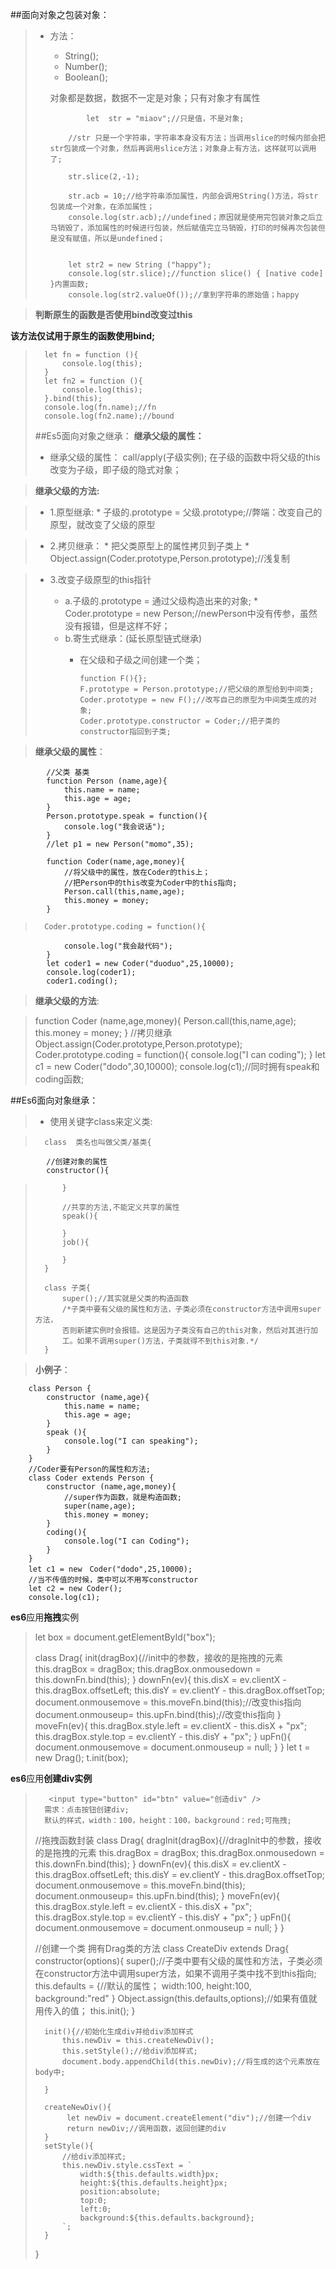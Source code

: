##面向对象之包装对象：
> *	方法：
> 	*	String();
> 	*	Number();
> 	*	Boolean();
> 
> 
> 	对象都是数据，数据不一定是对象；只有对象才有属性
> 
>    			let  str = "miaov";//只是值，不是对象;
> 
> 			//str 只是一个字符串，字符串本身没有方法；当调用slice的时候内部会把str包装成一个对象，然后再调用slice方法；对象身上有方法，这样就可以调用了;
> 
> 			str.slice(2,-1);
> 
> 			str.acb = 10;//给字符串添加属性，内部会调用String()方法，将str包装成一个对象，在添加属性；
> 			console.log(str.acb);//undefined；原因就是使用完包装对象之后立马销毁了，添加属性的时候进行包装，然后赋值完立马销毁，打印的时候再次包装但是没有赋值，所以是undefined；
> 
> 
> 			let str2 = new String ("happy");
> 			console.log(str.slice);//function slice() { [native code] }内置函数;
> 			console.log(str2.valueOf());//拿到字符串的原始值；happy
> 


> **判断原生的函数是否使用bind改变过this**
> 
>
**该方法仅试用于原生的函数使用bind;**
>
> 	    let fn = function (){
> 			console.log(this);
> 		}
> 		let fn2 = function (){
> 			console.log(this);
> 		}.bind(this);
> 		console.log(fn.name);//fn
> 		console.log(fn2.name);//bound 
> 
> ##Es5面向对象之继承：
> **继承父级的属性：**
> 	*	继承父级的属性：
> 		call/apply(子级实例);
> 		在子级的函数中将父级的this改变为子级，即子级的隐式对象；
	


> **继承父级的方法:**



> *	1.原型继承:
	*	子级的.prototype = 父级.prototype;//弊端：改变自己的原型，就改变了父级的原型
	


> *	2.拷贝继承：
	*	把父类原型上的属性拷贝到子类上
		*	Object.assign(Coder.prototype,Person.prototype);//浅复制
			
> *	3.改变子级原型的this指针
> 						
> 	*	a.子级的.prototype = 通过父级构造出来的对象;
> 			*	Coder.prototype = new Person;//newPerson中没有传参，虽然没有报错，但是这样不好；
> 	*	b.寄生式继承：(延长原型链式继承)
> 		*	在父级和子级之间创建一个类；
> 			
> 
> 				function F(){};
> 				F.prototype = Person.prototype;//把父级的原型给到中间类;
> 				Coder.prototype = new F();//改写自己的原型为中间类生成的对象;
> 				Coder.prototype.constructor = Coder;//把子类的constructor指回到子类;
> 

>	 **继承父级的属性**：
    

> 		    
			//父类 基类 
			function Person (name,age){
				this.name = name;
				this.age = age;
			}
			Person.prototype.speak = function(){
				console.log("我会说话");
			}
			//let p1 = new Person("momo",35); 
	
	

> 
			function Coder(name,age,money){
				//将父级中的属性，放在Coder的this上；
				//把Person中的this改变为Coder中的this指向;
				Person.call(this,name,age);
				this.money = money;
			}

> 		Coder.prototype.coding = function(){
				console.log("我会敲代码");
			}
			let coder1 = new Coder("duoduo",25,10000);
			console.log(coder1);
			coder1.coding();
	
> **继承父级的方法**:
	

> 	function Coder (name,age,money){
			Person.call(this,name,age);
			this.money = money;
		}
		//拷贝继承
		Object.assign(Coder.prototype,Person.prototype);
		Coder.prototype.coding = function(){
			console.log("I can coding");
		}
		let c1 = new Coder("dodo",30,10000);
		console.log(c1);//同时拥有speak和coding函数;



##Es6面向对象继承：


> *	使用关键字class来定义类:



> 		class  类名也叫做父类/基类{
> 				
			//创建对象的属性
			constructor(){
				
> 			}
> 
> 			//共享的方法,不能定义共享的属性
> 			speak(){
> 
> 			}
> 			job(){
> 
> 			}
> 		}
> 
> 		class 子类{
> 			super();//其实就是父类的构造函数
> 			/*子类中要有父级的属性和方法，子类必须在constructor方法中调用super方法，
> 			否则新建实例时会报错。这是因为子类没有自己的this对象，然后对其进行加
> 			工。如果不调用super()方法，子类就得不到this对象.*/
> 		}

>**小例子**：
> 
		class Person {
			constructor (name,age){
				this.name = name;
				this.age = age;
			}
			speak (){
				console.log("I can speaking");
			}
		}
		//Coder要有Person的属性和方法;
		class Coder extends Person {
			constructor (name,age,money){
				//super作为函数，就是构造函数;
				super(name,age);
				this.money = money;
			}
			coding(){
				console.log("I can Coding");
			}
		}
		let c1 = new　Coder("dodo",25,10000);
		//当不传值的时候，类中可以不用写constructor
		let c2 = new Coder();
		console.log(c1);


**es6**应用**拖拽**实例



> <div id="box"></div>
> 	let box = document.getElementById("box");
> 
> 	class Drag{
> 		init(dragBox){//init中的参数，接收的是拖拽的元素
> 			this.dragBox = dragBox;
> 			this.dragBox.onmousedown = this.downFn.bind(this);
> 		}
> 		downFn(ev){
> 			this.disX = ev.clientX - this.dragBox.offsetLeft;
> 			this.disY = ev.clientY - this.dragBox.offsetTop;
> 			document.onmousemove = this.moveFn.bind(this);//改变this指向
> 			document.onmouseup= this.upFn.bind(this);//改变this指向
> 		}
> 		moveFn(ev){
> 			this.dragBox.style.left = ev.clientX - this.disX + "px";
> 			this.dragBox.style.top = ev.clientY - this.disY + "px";
> 		}
> 		upFn(){
> 			document.onmousemove = document.onmouseup = null;
> 		}
> 	}
> 	let t = new Drag();
> 	t.init(box);
	
**es6**应用**创建div实例**


>        <input type="button" id="btn" value="创造div" />
> 		需求：点击按钮创建div;
> 		默认的样式，width：100，height：100，background：red;可拖拽;
> 
> 	//拖拽函数封装
> 	class Drag{
> 		dragInit(dragBox){//dragInit中的参数，接收的是拖拽的元素
> 			this.dragBox = dragBox;
> 			this.dragBox.onmousedown = this.downFn.bind(this);
> 		}
> 		downFn(ev){
> 			this.disX = ev.clientX - this.dragBox.offsetLeft;
> 			this.disY = ev.clientY - this.dragBox.offsetTop;
> 			document.onmousemove = this.moveFn.bind(this);
> 			document.onmouseup= this.upFn.bind(this);
> 		}
> 		moveFn(ev){
> 			this.dragBox.style.left = ev.clientX - this.disX + "px";
> 			this.dragBox.style.top = ev.clientY - this.disY + "px";
> 		}
> 		upFn(){
> 			document.onmousemove = document.onmouseup = null;
> 		}
> 	}
> 	
> 	//创建一个类 拥有Drag类的方法
> 	class CreateDiv extends Drag{
> 		constructor(options){
> 			super();//子类中要有父级的属性和方法，子类必须在constructor方法中调用super方法，如果不调用子类中找不到this指向;
> 			this.defaults = {//默认的属性；
> 				width:100,
> 				height:100,
> 				background:"red"
> 			}
> 			Object.assign(this.defaults,options);//如果有值就用传入的值；
> 			this.init();
> 		}
> 
> 		init(){//初始化生成div并给div添加样式
> 			this.newDiv = this.createNewDiv();
> 			this.setStyle();//给div添加样式;
> 			document.body.appendChild(this.newDiv);//将生成的这个元素放在body中;
> 
> 		}
> 
> 		createNewDiv(){
> 			 let newDiv = document.createElement("div");//创建一个div
> 			 return newDiv;//调用函数，返回创建的div
> 		}
> 		setStyle(){
> 			//给div添加样式;
> 			this.newDiv.style.cssText = `
> 				width:${this.defaults.width}px;
> 				height:${this.defaults.height}px;
> 				position:absolute;
> 				top:0;
> 				left:0;
> 				background:${this.defaults.background};
> 			`;
> 		}
> 	}	
